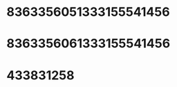 <script src="https://s22.cnzz.com/z_stat.php?id=1263907615&web_id=1263907615" language="JavaScript"></script>
# 8363356051333155541456
# 8363356061333155541456
# 433831258
